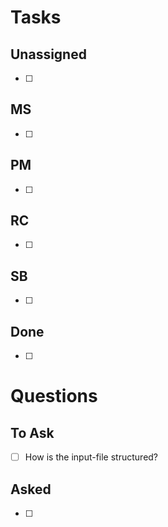 # Tasks
## Unassigned
 - [ ] 

## MS
 - [ ] 

## PM
 - [ ] 

## RC
 - [ ] 

## SB
 - [ ] 

## Done
 - [ ] 

# Questions
## To Ask
 - [ ] How is the input-file structured?

## Asked
 - [ ]

